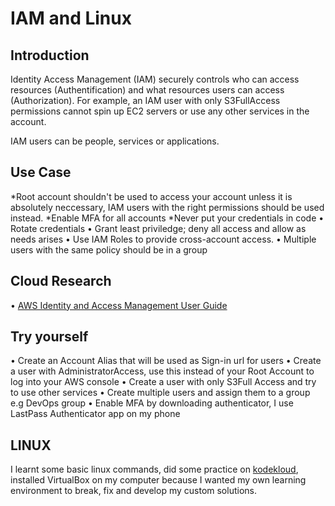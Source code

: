 
# IAM and Linux

## Introduction

Identity Access Management (IAM) securely controls who can access resources (Authentification) and what resources users can access (Authorization). For example, an IAM user with only S3FullAccess permissions cannot spin up EC2 servers or use any other services in the account.

IAM users can be people, services or applications.


## Use Case

*Root account shouldn't be used to access your account unless it is absolutely neccessary, IAM users with the right permissions should be used instead.
*Enable MFA for all accounts 
*Never put your credentials in code
• Rotate credentials
• Grant least priviledge; deny all access and allow as needs arises
• Use IAM Roles to provide cross-account access.
• Multiple users with the same policy should be in a group


## Cloud Research

• [AWS Identity and Access Management
User Guide](https://docs.aws.amazon.com/IAM/latest/UserGuide/introduction.html)


## Try yourself

• Create an Account Alias that will be used as Sign-in url for users
• Create a user with AdministratorAccess, use this instead of your Root Account to log into your AWS console
• Create a user with only S3Full Access and try to use other services
• Create multiple users and assign them to a group e.g DevOps group
• Enable MFA by downloading authenticator, I use LastPass Authenticator app on my phone


## LINUX
I learnt some basic linux commands, did some practice on [kodekloud](https://kodekloud.com/courses/945027/lectures/17487339), installed VirtualBox on my computer because I wanted my own learning environment to break, fix and develop my custom solutions.

